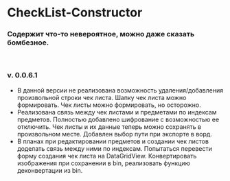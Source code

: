 # CheckList-Constructor
<h3>Содержит что-то невероятное, можно даже сказать бомбезное.</h3><br>
<h3>v. 0.0.6.1</h3>
<ul>
<li>В данной версии не реализована возможность удаления/добавления произвольной строки чек листа. Шапку чек листа можно формировать. Чек листы можно формировать, но осторожно.</li>
<li>Реализована связь между чек листами и предметами по индексам предметов. Полностью добавлено шифрование с возможностью ее отключить. Чек листы и их данные теперь можно сохранять в произвольном месте. Добавлен выбор пути при экспорте в ворд.</li>
<li>В планах при редактировании предметов и создании чек листов доделать связь между ними по индексам. Попытаться перевести форму создания чек листа на DataGridView. Конвертировать изображения при сохранении в bin, реализовать функцию деконвертации из bin.</li>
</ul>
